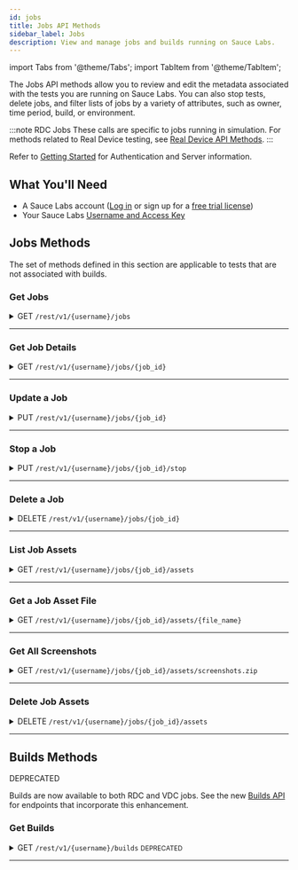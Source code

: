 ```yaml
---
id: jobs
title: Jobs API Methods
sidebar_label: Jobs
description: View and manage jobs and builds running on Sauce Labs.
---
```


import Tabs from '@theme/Tabs';
import TabItem from '@theme/TabItem';

The Jobs API methods allow you to review and edit the metadata associated with the tests you are running on Sauce Labs. You can also stop tests, delete jobs, and filter lists of jobs by a variety of attributes, such as owner, time period, build, or environment.

:::note RDC Jobs
These calls are specific to jobs running in simulation. For methods related to Real Device testing, see [Real Device API Methods](/dev/api/rdc).
:::

Refer to [Getting Started](/dev/api) for Authentication and Server information.

## What You'll Need

- A Sauce Labs account ([Log in](https://accounts.saucelabs.com/am/XUI/#login/) or sign up for a [free trial license](https://saucelabs.com/sign-up))
- Your Sauce Labs [Username and Access Key](https://app.saucelabs.com/user-settings)

## Jobs Methods

The set of methods defined in this section are applicable to tests that are not associated with builds.

### Get Jobs

<details><summary><span className="api get">GET</span> <code>/rest/v1/&#123;username&#125;/jobs</code></summary>
<p/>

Get a list of recent jobs run by the specified user.

#### Parameters

<table id="table-api">
  <tbody>
    <tr>
     <td><code>username</code></td>
     <td><p><small>| PATH | REQUIRED | STRING |</small></p><p>The username of the Sauce Labs user whose jobs you are looking up. You can look up Sauce Labs users in your organization using the <a href="/dev/api/accounts/#lookup-users">Lookup Users</a> endpoint.</p></td>
    </tr>
  </tbody>
  <tbody>
    <tr>
     <td><code>limit</code></td>
     <td><p><small>| QUERY | OPTIONAL | INTEGER |</small></p><p>The maximum number of jobs to return.</p></td>
    </tr>
  </tbody>
  <tbody>
    <tr>
     <td><code>skip</code></td>
     <td><p><small>| QUERY | OPTIONAL | INTEGER |</small></p><p>Returns only the jobs beginning after this index number.</p></td>
    </tr>
  </tbody>
  <tbody>
    <tr>
     <td><code>from</code></td>
     <td><p><small>| QUERY | OPTIONAL | DATE-TIME |</small></p><p>Return only jobs that ran on or after this Unix timestamp.</p></td>
    </tr>
  </tbody>
  <tbody>
    <tr>
     <td><code>to</code></td>
     <td><p><small>| QUERY | OPTIONAL | DATE-TIME |</small></p><p>Return only jobs that ran on or before this Unix timestamp.</p></td>
    </tr>
  </tbody>
  <tbody>
    <tr>
     <td><code>format</code></td>
     <td><p><small>| QUERY | OPTIONAL | STRING |</small></p><p>The format in which you want the results. Valid values are <code>json</code> or <code>csv</code>.</p></td>
    </tr>
  </tbody>
</table>

<Tabs
groupId="dc-url"
defaultValue="us"
values={[
{label: 'United States', value: 'us'},
{label: 'Europe', value: 'eu'},
]}>

<TabItem value="us">

```jsx title="Sample Request"
curl -u "$SAUCE_USERNAME:$SAUCE_ACCESS_KEY" --location \
--request GET 'https://api.us-west-1.saucelabs.com/rest/v1/jsmith/jobs?from=1616262316&to=1618940716' | json_pp
```

</TabItem>

<TabItem value="eu">

```jsx title="Sample Request"
curl -u "$SAUCE_USERNAME:$SAUCE_ACCESS_KEY" --location \
--request GET 'https://api.eu-central-1.saucelabs.com/rest/v1/jsmith/jobs?from=1616262316&to=1618940716' | json_pp
```

</TabItem>
</Tabs>

#### Responses

<table id="table-api">
<tbody>
  <tr>
    <td><code>200</code></td>
    <td colSpan='2'>Success.</td>
  </tr>
</tbody>
<tbody>
  <tr>
    <td><code>404</code></td>
    <td colSpan='2'>Not found.</td>
  </tr>
</tbody>
</table>

```jsx title="Sample Response"
[
    {
        "status": "complete",
        "base_config": {
            "username": "jsmith",
            "name": "demoPageTitle",
            "accesskey": "******",
            "platform": "macOS 10.12",
            "browserName": "safari",
            "version": "11.0",
            "extendedDebugging": true,
            "capturePerformance": true
        },
        "command_counts": {
            "All": 4,
            "Error": 2
        },
        "deletion_time": null,
        "url": null,
        "org_id": "******",
        "creation_time": 1618283133,
        "id": "3bad2bfb82404fb184c74716b668d65f",
        "team_id": "******",
        "performance_enabled": true,
        "assigned_tunnel_id": null,
        "container": false,
        "group_id": "******",
        "public": "team",
        "breakpointed": null
    },
    {...},
```

</details>

---

### Get Job Details

<details><summary><span className="api get">GET</span> <code>/rest/v1/&#123;username&#125;/jobs/&#123;job_id&#125;</code></summary>
<p/>

Get detailed information about a specific job.

#### Parameters

<table id="table-api">
  <tbody>
    <tr>
     <td><code>username</code></td>
     <td><p><small>| PATH | REQUIRED | STRING |</small></p><p>The username of the Sauce Labs user whose jobs you are looking up. You can look up Sauce Labs users in your organization using the <a href="/dev/api/accounts/#lookup-users">Lookup Users</a> endpoint.</p></td>
    </tr>
  </tbody>
  <tbody>
    <tr>
     <td><code>job_id</code></td>
     <td><p><small>| PATH | REQUIRED | STRING |</small></p><p>The Sauce Labs identifier of the job you are looking up. You can look up job IDs using the <a href="#get-jobs">Get Jobs</a> endpoint.</p></td>
    </tr>
  </tbody>
</table>

<Tabs
groupId="dc-url"
defaultValue="us"
values={[
{label: 'United States', value: 'us'},
{label: 'Europe', value: 'eu'},
]}>

<TabItem value="us">

```jsx title="Sample Request"
curl -u "$SAUCE_USERNAME:$SAUCE_ACCESS_KEY" --location \
--request GET 'https://api.us-west-1.saucelabs.com/rest/v1/jsmith/jobs/eed5eb4999d840f89f67f8b6d60a2da3' | json_pp
```

</TabItem>

<TabItem value="eu">

```jsx title="Sample Request"
curl -u "$SAUCE_USERNAME:$SAUCE_ACCESS_KEY" --location \
--request GET 'https://api.eu-central-1.saucelabs.com/rest/v1/jsmith/jobs/eed5eb4999d840f89f67f8b6d60a2da3' | json_pp
```

</TabItem>
</Tabs>

#### Responses

<table id="table-api">
<tbody>
  <tr>
    <td><code>200</code></td>
    <td colSpan='2'>Success.</td>
  </tr>
</tbody>
<tbody>
  <tr>
    <td><code>404</code></td>
    <td colSpan='2'>Not found.</td>
  </tr>
</tbody>
</table>

```jsx title="Sample Response"
{
    "browser_short_version": "89",
    "video_url": "https://assets.saucelabs.com/jobs/eed5eb4999d840f89f67f8b6d60a2da3/video.mp4",
    "creation_time": 1618860861,
    "custom-data": null,
    "browser_version": "89.0.4389.72",
    "owner": "jsmith",
    "automation_backend": "cypress",
    "id": "eed5eb4999d840f89f67f8b6d60a2da3",
    "collects_automator_log": false,
    "record_screenshots": true,
    "record_video": true,
    "build": "Release",
    "passed": true,
    "public": "team",
    "assigned_tunnel_id": "***",
    "status": "complete",
    "log_url": "https://assets.saucelabs.com/jobs/eed5eb4999d840f89f67f8b6d60a2da3/selenium-server.log",
    "start_time": 1618860862,
    "proxied": true,
    "modification_time": 1618860985,
    "tags": [
        "e2e",
        "release team",
        "other tag"
    ],
    "name": "Testing Cypress Support - login test",
    "commands_not_successful": 0,
    "consolidated_status": "passed",
    "selenium_version": null,
    "manual": false,
    "end_time": 1618860985,
    "error": null,
    "os": "Windows 10",
    "breakpointed": null,
    "browser": "googlechrome"
}
```

</details>

---

### Update a Job

<details><summary><span className="api put">PUT</span> <code>/rest/v1/&#123;username&#125;/jobs/&#123;job_id&#125;</code></summary>
<p/>

Edit job attributes based on parameters passed in the request, including setting the status and name of the job. Any parameter for which a new value is provided in the request will replace the existing value. For example, if you provide a set of tags, they will not be added to the current tags; they will replace them, so make sure you pass the entire set you wish to assign.

:::note RDC Jobs
This call is specific to jobs running in simulation. To update a job for real devices, use the [Selenium JavaScript Executor](/basics/test-config-annotation/test-annotation/#selenium-javascript-executor).
:::

#### Parameters

<table id="table-api">
  <tbody>
    <tr>
     <td><code>username</code></td>
     <td><p><small>| PATH | REQUIRED | STRING |</small></p><p>The username of the owner of the job you are updating. You can look up Sauce Labs users in your organization using the <a href="/dev/api/accounts/#lookup-usersaccounts/">Lookup Users</a> endpoint.</p></td>
    </tr>
  </tbody>
  <tbody>
    <tr>
     <td><code>job_id</code></td>
     <td><p><small>| PATH | REQUIRED | STRING |</small></p><p>The Sauce Labs identifier of the job to be updated. You can look up job IDs using the <a href="#get-jobs">Get Jobs</a> endpoint.</p></td>
    </tr>
  </tbody>
  <tbody>
    <tr>
     <td><code>name</code></td>
       <td><p><small>| BODY | OPTIONAL | STRING |</small></p><p>A new name for the job.</p></td>
    </tr>
  </tbody>
  <tbody>
    <tr>
     <td><code>tags</code></td>
       <td><p><small>| BODY | OPTIONAL | ARRAY |</small></p><p>The set of distinguishing tags to apply to the job.</p></td>
    </tr>
  </tbody>
  <tbody>
    <tr>
     <td><code>public</code></td>
       <td><p><small>| BODY | OPTIONAL | STRING |</small></p><p>Specifies the level of visibility permitted for the job. Valid values are:
         <ul>
           <li><code>public</code> - Visibility is unrestricted and available to anyone on the internet.</li>
           <li><code>public restricted</code> - Visibility is limited to the results page and video/screenshot assets. Logs and other metadata is hidden from unauthorized viewers.</li>
           <li><code>share</code> - You can share your test using a dedicated link, but it is not listed publicly or indexed by search engines.</li>
           <li><code>team</code> - Only members of the same team as the job owner can view the job.</li>
           <li><code>private</code> - The owner of the job is the only person who is allowed to view it.</li>
         </ul></p><p>Specify multiple roles as comma-separated values.</p></td>
    </tr>
  </tbody>
  <tbody>
    <tr>
     <td><code>passed</code></td>
       <td><p><small>| BODY | OPTIONAL | BOOLEAN |</small></p><p>Asserts whether the job passed (<code>true</code>) or not (<code>false</code>).</p></td>
    </tr>
  </tbody>
  <tbody>
    <tr>
     <td><code>build</code></td>
       <td><p><small>| BODY | OPTIONAL | STRING |</small></p><p>Assign the job to a build. You can specify an existing build name or create a new one.</p></td>
    </tr>
  </tbody>
  <tbody>
    <tr>
     <td><code>custom-data</code></td>
       <td><p><small>| BODY | OPTIONAL | ARRAY of KEY:VALUE Pairs |</small></p><p>Any relevant attributes you wish to add to the job details.</p></td>
    </tr>
  </tbody>
</table>

<Tabs
groupId="dc-url"
defaultValue="us"
values={[
{label: 'United States', value: 'us'},
{label: 'Europe', value: 'eu'},
]}>

<TabItem value="us">

```jsx title="Sample Request"
curl -u "$SAUCE_USERNAME:$SAUCE_ACCESS_KEY" --location \
--request PUT 'https://api.us-west-1.saucelabs.com/rest/v1/walkerlj0/jobs/a2f60bf3ea5f43fa90126f82c0ba2cf6' \
--header 'Content-Type: application/json'
--data-raw '{
    "name": "Cypress Training Test",
    "tags": [
        "e2e",
        "release team",
        "other tag",
        "training",
        "sauce-school"
    ],
    "custom-data": {
        "tcd": "true",
        "editor": "nsweeney"
    }
}'
```

</TabItem>

<TabItem value="eu">

```jsx title="Sample Request"
curl -u "$SAUCE_USERNAME:$SAUCE_ACCESS_KEY" --location \
--request PUT 'https://api.eu-central-1.saucelabs.com/rest/v1/walkerlj0/jobs/a2f60bf3ea5f43fa90126f82c0ba2cf6' \
--header 'Content-Type: application/json'
--data-raw '{
    "name": "Cypress Training Test",
    "tags": [
        "e2e",
        "release team",
        "other tag",
        "training",
        "sauce-school"
    ],
    "custom-data": {
        "tcd": "true",
        "editor": "nsweeney"
    }
}'
```

</TabItem>
</Tabs>

#### Responses

<table id="table-api">
<tbody>
  <tr>
    <td><code>200</code></td>
    <td colSpan='2'>Success.</td>
  </tr>
</tbody>
<tbody>
  <tr>
    <td><code>400</code></td>
    <td colSpan='2'>Bad Request.</td>
  </tr>
</tbody>
<tbody>
  <tr>
    <td><code>404</code></td>
    <td colSpan='2'>Not found.</td>
  </tr>
</tbody>
</table>

```jsx title="Sample Response"
{
    "browser_short_version": "81.0",
    "video_url": "https://assets.saucelabs.com/jobs/a2f60bf3ea5f43fa90126f82c0ba2cf6/video.flv",
    "creation_time": 1618355254,
    "custom-data": {
        "tcd": "true",
        "editor": "nsweeney"
    },
    "browser_version": "81.0.4044.138",
    "owner": "walkerlj0",
    "id": "a2f60bf3ea5f43fa90126f82c0ba2cf6",
    "record_screenshots": true,
    "record_video": true,
    "build": "Release ",
    "passed": false,
    "public": "team",
    "assigned_tunnel_id": null,
    "status": "complete",
    "log_url": "https://assets.saucelabs.com/jobs/a2f60bf3ea5f43fa90126f82c0ba2cf6/selenium-server.log",
    "start_time": 1618355254,
    "proxied": false,
    "modification_time": 1618867580,
    "tags": [
        "e2e",
        "release team",
        "other tag",
        "training",
        "sauce-school"
    ],
    "name": "Cypress Training Test",
    "commands_not_successful": 0,
    "consolidated_status": "failed",
    "end_time": 1618355281,
    "error": "",
    "os": "saucelabs/stt-cypress-mocha-node:v6.0.2",
    "breakpointed": null,
    "browser": "chrome"
}
```

</details>

---

### Stop a Job

<details><summary><span className="api put">PUT</span> <code>/rest/v1/&#123;username&#125;/jobs/&#123;job_id&#125;/stop</code></summary>
<p/>

Stop a specific job.

#### Parameters

<table id="table-api">
  <tbody>
    <tr>
     <td><code>username</code></td>
     <td><p><small>| PATH | REQUIRED | STRING |</small></p><p>The username of the owner of the job to stop. You can look up Sauce Labs users in your organization using the <a href="/dev/api/accounts/#lookup-users">Lookup Users</a> endpoint.</p></td>
    </tr>
  </tbody>
  <tbody>
    <tr>
     <td><code>job_id</code></td>
     <td><p><small>| PATH | REQUIRED | STRING |</small></p><p>The Sauce Labs identifier of the job to stop. You can look up job IDs using the <a href="#get-jobs">Get Jobs</a> endpoint.</p></td>
    </tr>
  </tbody>
</table>

<Tabs
groupId="dc-url"
defaultValue="us"
values={[
{label: 'United States', value: 'us'},
{label: 'Europe', value: 'eu'},
]}>

<TabItem value="us">

```jsx title="Sample Request"
curl -u "$SAUCE_USERNAME:$SAUCE_ACCESS_KEY" --location \
--request PUT 'https://api.us-west-1.saucelabs.com/rest/v1/nancy.sweeney/jobs/ec92ec2e200d40b8a75a4f6c06e2226f/stop' | json_pp
```

</TabItem>

<TabItem value="eu">

```jsx title="Sample Request"
curl -u "$SAUCE_USERNAME:$SAUCE_ACCESS_KEY" --location \
--request PUT 'https://api.eu-central-1.saucelabs.com/rest/v1/nancy.sweeney/jobs/ec92ec2e200d40b8a75a4f6c06e2226f/stop' | json_pp
```

</TabItem>
</Tabs>

#### Responses

<table id="table-api">
<tbody>
  <tr>
    <td><code>200</code></td>
    <td colSpan='2'>Success.</td>
  </tr>
</tbody>
<tbody>
  <tr>
    <td><code>404</code></td>
    <td colSpan='2'>Not found.</td>
  </tr>
</tbody>
</table>

```jsx title="Sample Response"
{
    "browser_short_version": "89",
    "video_url": "https://assets.saucelabs.com/jobs/ec92ec2e200d40b8a75a4f6c06e2226f/video.mp4",
    "creation_time": 1618870023,
    "custom-data": null,
    "browser_version": "89.0.4389.72",
    "owner": "nancy.sweeney",
    "id": "ec92ec2e200d40b8a75a4f6c06e2226f",
    "record_screenshots": true,
    "record_video": true,
    "build": null,
    "passed": null,
    "public": "team",
    "assigned_tunnel_id": null,
    "status": "complete",
    "log_url": "https://assets.saucelabs.com/jobs/ec92ec2e200d40b8a75a4f6c06e2226f/selenium-server.log",
    "start_time": 1618870025,
    "proxied": false,
    "modification_time": 1618870063,
    "tags": [],
    "name": "Performance test for https://paypal.com (on \"Good 3G\" and 4x CPU throttling)",
    "commands_not_successful": 2,
    "consolidated_status": "complete",
    "end_time": 1618870063,
    "error": null,
    "os": "Windows 10",
    "breakpointed": null,
    "browser": "googlechrome"
}
```

</details>

---

### Delete a Job

<details><summary><span className="api delete">DELETE</span> <code>/rest/v1/&#123;username&#125;/jobs/&#123;job_id&#125;</code></summary>
<p/>

Delete a job and all of its assets from the Sauce Labs test history.

#### Parameters

<table id="table-api">
  <tbody>
    <tr>
     <td><code>job_id</code></td>
     <td><p><small>| PATH | REQUIRED | STRING |</small></p><p>The Sauce Labs identifier of the job to delete. You can look up job IDs using the <a href="#get-jobs">Get Jobs</a> endpoint.</p></td>
    </tr>
  </tbody>
</table>

<Tabs
groupId="dc-url"
defaultValue="us"
values={[
{label: 'United States', value: 'us'},
{label: 'Europe', value: 'eu'},
]}>

<TabItem value="us">

```jsx title="Sample Request"
curl -u "$SAUCE_USERNAME:$SAUCE_ACCESS_KEY" --location \
--request DELETE 'https://api.us-west-1.saucelabs.com/rest/v1.1/jobs/a521fd8a78c4426fb10ab765ab1f6831' | json_pp
```

</TabItem>

<TabItem value="eu">

```jsx title="Sample Request"
curl -u "$SAUCE_USERNAME:$SAUCE_ACCESS_KEY" --location \
--request DELETE 'https://api.eu-central-1.saucelabs.com/rest/v1.1/jobs/a521fd8a78c4426fb10ab765ab1f6831' | json_pp
```

</TabItem>
</Tabs>

#### Responses

<table id="table-api">
<tbody>
  <tr>
    <td><code>204</code></td>
    <td colSpan='2'>No Content.</td>
  </tr>
</tbody>
<tbody>
  <tr>
    <td><code>404</code></td>
    <td colSpan='2'>Not found.</td>
  </tr>
</tbody>
</table>

No payload is returned with the successful deletion.

</details>

---

### List Job Assets

<details><summary><span className="api get">GET</span> <code>/rest/v1/&#123;username&#125;/jobs/&#123;job_id&#125;/assets</code></summary>
<p/>

Get a list of files associated with a specific test, such as the logs, video, and screenshots.

#### Parameters

<table id="table-api">
  <tbody>
    <tr>
     <td><code>username</code></td>
     <td><p><small>| PATH | REQUIRED | STRING |</small></p><p>The username of the owner of the job. You can look up Sauce Labs users in your organization using the <a href="/dev/api/accounts/#lookup-users">Lookup Users</a> endpoint.</p></td>
    </tr>
  </tbody>
  <tbody>
    <tr>
     <td><code>job_id</code></td>
     <td><p><small>| PATH | REQUIRED | STRING |</small></p><p>The Sauce Labs identifier of the job for which you are retrieving the asset list. You can look up job IDs using the <a href="#get-jobs">Get Jobs</a> endpoint.</p></td>
    </tr>
  </tbody>
</table>

<Tabs
groupId="dc-url"
defaultValue="us"
values={[
{label: 'United States', value: 'us'},
{label: 'Europe', value: 'eu'},
]}>

<TabItem value="us">

```jsx title="Sample Request"
curl -u "$SAUCE_USERNAME:$SAUCE_ACCESS_KEY" --location \
--request GET 'https://api.us-west-1.saucelabs.com/rest/v1/nancy.sweeney/jobs/bc3d1dbd96fd4479925f2afa8efbc090/assets' | json_pp
```

</TabItem>

<TabItem value="eu">

```jsx title="Sample Request"
curl -u "$SAUCE_USERNAME:$SAUCE_ACCESS_KEY" --location \
--request GET 'https://api.eu-central-1.saucelabs.com/rest/v1/nancy.sweeney/jobs/bc3d1dbd96fd4479925f2afa8efbc090/assets' | json_pp
```

</TabItem>
</Tabs>

#### Responses

<table id="table-api">
<tbody>
  <tr>
    <td><code>200</code></td>
    <td colSpan='2'>Success.</td>
  </tr>
</tbody>
<tbody>
  <tr>
    <td><code>404</code></td>
    <td colSpan='2'>Not found.</td>
  </tr>
</tbody>
</table>

```jsx title="Sample Response"
{
    "automator.log": "automator.log",
    "network.har": "network.har",
    "video.mp4": "video.mp4",
    "selenium-log": "selenium-server.log",
    "performance.json": "performance.json",
    "sauce-log": "log.json",
    "video": "video.mp4",
    "screenshots": [
        "0000screenshot.png",
        "0001screenshot.png",
        "0002screenshot.png"
    ]
}
```

</details>

---

### Get a Job Asset File

<details><summary><span className="api get">GET</span> <code>/rest/v1/&#123;username&#125;/jobs/&#123;job_id&#125;/assets/&#123;file_name&#125;</code></summary>
<p/>

Retrieve one of the asset files associated with a job, such as a log file, video, or screenshot. The response contains the output of the requested file.

#### Parameters

<table id="table-api">
  <tbody>
    <tr>
     <td><code>username</code></td>
     <td><p><small>| PATH | REQUIRED | STRING |</small></p><p>The username of the owner of the job. You can look up Sauce Labs users in your organization using the <a href="/dev/api/accounts/#lookup-users">Lookup Users</a> endpoint.</p></td>
    </tr>
  </tbody>
  <tbody>
    <tr>
     <td><code>job_id</code></td>
     <td><p><small>| PATH | REQUIRED | STRING |</small></p><p>The Sauce Labs identifier of the job for which you are retrieving the asset list. You can look up job IDs using the <a href="#get-jobs">Get Jobs</a> endpoint.</p></td>
    </tr>
  </tbody>
  <tbody>
    <tr>
     <td><code>file_name</code></td>
     <td><p><small>| PATH | REQUIRED | STRING |</small></p><p>The name of the asset file you wish to download. You can look up file names using the <a href="#list-job-assets">List Job Assets</a> endpoint.</p></td>
    </tr>
  </tbody>
</table>

<Tabs
groupId="dc-url"
defaultValue="us"
values={[
{label: 'United States', value: 'us'},
{label: 'Europe', value: 'eu'},
]}>

<TabItem value="us">

```jsx title="Sample Request"
curl -u "$SAUCE_USERNAME:$SAUCE_ACCESS_KEY" --location --compressed \
--request GET 'https://api.us-west-1.saucelabs.com/rest/v1/nancy.sweeney/jobs/bc3d1dbd96fd4479925f2afa8efbc090/assets/performance.json' | json_pp
```

</TabItem>

<TabItem value="eu">

```jsx title="Sample Request"
curl -u "$SAUCE_USERNAME:$SAUCE_ACCESS_KEY" --location --compressed \
--request GET 'https://api.eu-central-1.saucelabs.com/rest/v1/nancy.sweeney/jobs/bc3d1dbd96fd4479925f2afa8efbc090/assets/performance.json' | json_pp
```

</TabItem>
</Tabs>

#### Responses

<table id="table-api">
<tbody>
  <tr>
    <td><code>200</code></td>
    <td colSpan='2'>Success.</td>
  </tr>
</tbody>
<tbody>
  <tr>
    <td><code>404</code></td>
    <td colSpan='2'>Not found.</td>
  </tr>
</tbody>
</table>

```jsx title="Sample Response"
;[
{
lighthouseVersion: '6.3.0',
timestamp: 1618922245243,
loaderId: '806270ED1EF8FA367C4CDC4083079F32',
score: 0.61,
url: 'https://www.paypal.com/',
value: {
mainThreadWorkBreakdown: [
{
group: 'scriptEvaluation',
duration: 498
},
{
group: 'other',
duration: 304
},
{
group: 'styleLayout',
duration: 236
},
{
group: 'paintCompositeRender',
duration: 102
},
{
group: 'parseHTML',
duration: 24
},
{
group: 'garbageCollection',
duration: 22
},
{
group: 'scriptParseCompile',
duration: 18
}
],
diagnostics: {
numRequests: 33,
numScripts: 12,
numStylesheets: 1,
numFonts: 4,
numTasks: 266,
numTasksOver10ms: 16,
numTasksOver25ms: 7,
numTasksOver50ms: 5,
numTasksOver100ms: 2,
numTasksOver500ms: 0,
rtt: 8,
throughput: 1446875.3581661892,
maxRtt: 26,
maxServerLatency: 581,
totalByteWeight: 3646672,
totalTaskTime: 1204,
mainDocumentTransferSize: 37202
},
metrics: {
estimatedInputLatency: 19,
timeToFirstByte: 572,
serverResponseTime: 572,
domContentLoaded: 4057,
firstVisualChange: 4111,
firstPaint: 4115,
firstContentfulPaint: 4115,
firstMeaningfulPaint: 4115,
lastVisualChange: 17642,
firstCPUIdle: 7608,
firstInteractive: 7608,
load: 5043,
speedIndex: 6431,
totalBlockingTime: 200,
largestContentfulPaint: 4115,
cumulativeLayoutShift: 0
},
scoreOverview: {
firstContentfulPaint: {
score: 0.47,
value: 4114.5,
weight: 15
},
speedIndex: {
score: 0.4,
value: 6431,
weight: 15
},
largestContentfulPaint: {
score: 0.47,
value: 4114.5,
weight: 25
},
firstInteractive: {
score: 0.47,
value: 7607.5,
weight: 15
},
totalBlockingTime: {
score: 0.97,
value: 200,
weight: 25
},
cumulativeLayoutShift: {
score: 1,
value: 0,
weight: 5
}
},
requestTypes: {
Document: {
size: 106595,
encoded: 0,
count: 1
},
Font: {
size: 73360,
encoded: 0,
count: 4
},
Stylesheet: {
size: 316022,
encoded: 0,
count: 1
},
Image: {
size: 191384,
encoded: 0,
count: 7
},
Script: {
size: 1587992,
encoded: 0,
count: 12
},
XHR: {
size: 39994,
encoded: 0,
count: 2
},
Other: {
size: 6876,
encoded: 0,
count: 2
},
Media: {
size: 1360299,
encoded: 0,
count: 2
}
},
warnings: {}
},
type: 'hard'
}
]
```

</details>

---

### Get All Screenshots

<details><summary><span className="api get">GET</span> <code>/rest/v1/&#123;username&#125;/jobs/&#123;job_id&#125;/assets/screenshots.zip</code></summary>
<p/>

Retrieves all of the screenshot files for the specified job and downloads them as a single ZIP file. Use the `--output <filepath>` cURL flag, as shown in the request samples, to download to a local directory.

#### Parameters

<table id="table-api">
  <tbody>
    <tr>
     <td><code>username</code></td>
     <td><p><small>| PATH | REQUIRED | STRING |</small></p><p>The username of the owner of the job. You can look up Sauce Labs users in your organization using the <a href="/dev/api/accounts/#lookup-users">Lookup Users</a> endpoint.</p></td>
    </tr>
  </tbody>
  <tbody>
    <tr>
     <td><code>job_id</code></td>
     <td><p><small>| PATH | REQUIRED | STRING |</small></p><p>The Sauce Labs identifier of the job for which you are retrieving the asset list. You can look up job IDs using the <a href="#get-jobs">Get Jobs</a> endpoint.</p></td>
    </tr>
  </tbody>
</table>

<Tabs
groupId="dc-url"
defaultValue="us"
values={[
{label: 'United States', value: 'us'},
{label: 'Europe', value: 'eu'},
]}>

<TabItem value="us">

```jsx title="Sample Request"
curl -u "$SAUCE_USERNAME:$SAUCE_ACCESS_KEY" --location \
--request GET 'https://api.us-west-1.saucelabs.com/rest/v1/nancy.sweeney/jobs/bc3d1dbd96fd4479925f2afa8efbc090/assets/screenshots.zip' --output './screenshots.zip'
```

</TabItem>

<TabItem value="eu">

```jsx title="Sample Request"
curl -u "$SAUCE_USERNAME:$SAUCE_ACCESS_KEY" --location \
--request GET 'https://api.eu-central-1.saucelabs.com/rest/v1/nancy.sweeney/jobs/bc3d1dbd96fd4479925f2afa8efbc090/assets/screenshots.zip' --output './screenshots.zip'
```

</TabItem>
</Tabs>

#### Responses

<table id="table-api">
<tbody>
  <tr>
    <td><code>200</code></td>
    <td colSpan='2'>Success. Screenshots are downloaded to the specified output location.</td>
  </tr>
</tbody>
<tbody>
  <tr>
    <td><code>401</code></td>
    <td colSpan='2'>Not authorized.</td>
  </tr>
</tbody>
<tbody>
  <tr>
    <td><code>404</code></td>
    <td colSpan='2'>Not found.</td>
  </tr>
</tbody>
</table>

```jsx title="Sample Response"
% Total    % Received % Xferd  Average Speed   Time    Time     Time  Current
                               Dload  Upload   Total   Spent    Left  Speed
100     9    0     9    0     0     18      0 --:--:-- --:--:-- --:--:--    18
```

</details>

---

### Delete Job Assets

<details><summary><span className="api delete">DELETE</span> <code>/rest/v1/&#123;username&#125;/jobs/&#123;job_id&#125;/assets</code></summary>
<p/>

Sauce Labs retains job asset files for 30 days, after which, they are purged, but you can delete the asset files for a job before that, if desired. This request deletes all of the asset files associated with a job. Deleting a single asset file is not supported at this time.

#### Parameters

<table id="table-api">
  <tbody>
    <tr>
     <td><code>username</code></td>
     <td><p><small>| PATH | REQUIRED | STRING |</small></p><p>The username of the owner of the job. You can look up Sauce Labs users in your organization using the <a href="/dev/api/accounts/#lookup-users">Lookup Users</a> endpoint.</p></td>
    </tr>
  </tbody>
  <tbody>
    <tr>
     <td><code>job_id</code></td>
     <td><p><small>| PATH | REQUIRED | STRING |</small></p><p>The Sauce Labs identifier of the job for which you are retrieving the asset list. You can look up job IDs using the <a href="#get-jobs">Get Jobs</a> endpoint.</p></td>
    </tr>
  </tbody>
</table>

<Tabs
groupId="dc-url"
defaultValue="us"
values={[
{label: 'United States', value: 'us'},
{label: 'Europe', value: 'eu'},
]}>

<TabItem value="us">

```jsx title="Sample Request"
curl -u "$SAUCE_USERNAME:$SAUCE_ACCESS_KEY" --location \
--request DELETE 'https://api.us-west-1.saucelabs.com/rest/v1/nancy.sweeney/jobs/bc3d1dbd96fd4479925f2afa8efbc090/assets' | json_pp
```

</TabItem>

<TabItem value="eu">

```jsx title="Sample Request"
curl -u "$SAUCE_USERNAME:$SAUCE_ACCESS_KEY" --location \
--request DELETE 'https://api.eu-central-1.saucelabs.com/rest/v1/nancy.sweeney/jobs/bc3d1dbd96fd4479925f2afa8efbc090/assets' | json_pp
```

</TabItem>
</Tabs>

#### Responses

<table id="table-api">
<tbody>
  <tr>
    <td><code>200</code></td>
    <td colSpan='2'>Success.</td>
  </tr>
</tbody>
<tbody>
  <tr>
    <td><code>404</code></td>
    <td colSpan='2'>Not found.</td>
  </tr>
</tbody>
</table>

```jsx title="Sample Response"
;[
['0000screenshot.png', 11305],
['0001screenshot.png', 55109],
['0002screenshot.png', 55109],
['_crmuxdriver.log', 100136],
['_lhr_806270ED1EF8FA367C4CDC4083079F32.json.gz', 46316],
['_tracelog_806270ED1EF8FA367C4CDC4083079F32.json.gz', 1690435],
['automator.log', 281824],
['log.json', 6201],
['network.har', 14118],
['performance.json', 4812],
['selenium-server.log', 341436],
['video.mp4', 210140]
]
```

</details>

---

## Builds Methods

<p><span className="sauceGold">DEPRECATED</span></p>

Builds are now available to both RDC and VDC jobs. See the new [Builds API](/dev/api/builds) for endpoints that incorporate this enhancement.

### Get Builds

<details><summary><span className="api get">GET</span> <code>/rest/v1/&#123;username&#125;/builds</code>  <small><span className="sauceGold">DEPRECATED</span></small></summary>
<p/>

Get a list of recent builds run by the specified user.

#### Parameters

<table id="table-api">
  <tbody>
    <tr>
     <td><code>username</code></td>
     <td><p><small>| PATH | REQUIRED | STRING |</small></p><p>The username of the Sauce Labs users whose builds you are looking up. You can look up Sauce Labs users in your organization using the <a href="/dev/api/accounts/#lookup-users">Lookup Users</a> endpoint.</p></td>
    </tr>
  </tbody>
</table>

<Tabs
groupId="dc-url"
defaultValue="us"
values={[
{label: 'United States', value: 'us'},
{label: 'Europe', value: 'eu'},
]}>

<TabItem value="us">

```jsx title="Sample Request"
curl -u "$SAUCE_USERNAME:$SAUCE_ACCESS_KEY" --location \
--request GET 'https://api.us-west-1.saucelabs.com/rest/v1/jsmith/builds' | json_pp
```

</TabItem>

<TabItem value="eu">

```jsx title="Sample Request"
curl -u "$SAUCE_USERNAME:$SAUCE_ACCESS_KEY" --location \
--request GET 'https://api.eu-central-1.saucelabs.com/rest/v1/jsmith/builds' | json_pp
```

</TabItem>
</Tabs>

#### Responses

<table id="table-api">
<tbody>
  <tr>
    <td><code>200</code></td>
    <td colSpan='2'>Success.</td>
  </tr>
</tbody>
<tbody>
  <tr>
    <td><code>404</code></td>
    <td colSpan='2'>Not found.</td>
  </tr>
</tbody>
</table>

```jsx title="Sample Response"
[
    {
        "status": "failed",
        "jobs": {
            "completed": 0,
            "finished": 44,
            "queued": 0,
            "failed": 22,
            "running": 0,
            "passed": 22,
            "errored": 0,
            "public": 0
        },
        "name": "Release",
        "deletion_time": null,
        "org_id": "******",
        "start_time": 1618847969,
        "creation_time": 1618847979,
        "number": null,
        "public": false,
        "modification_time": 1618860999,
        "prefix": null,
        "end_time": 1618860985,
        "passed": false,
        "owner": "jsmith",
        "run": 9,
        "team_id": "******",
        "group_id": "******",
        "id": "45d7c21d1df748abbe9c425ab0ecbe4b"
    },
    {...}
]
```

</details>

---
